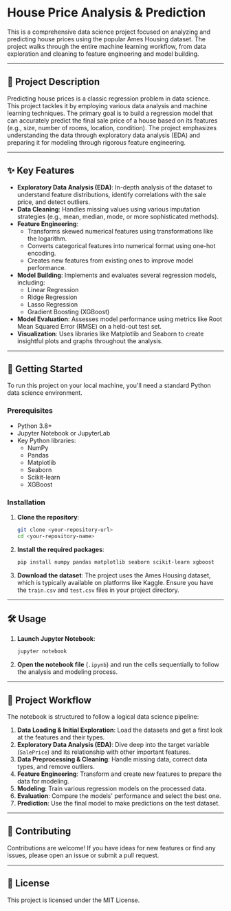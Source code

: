 # House Price Analysis & Prediction

This is a comprehensive data science project focused on analyzing and predicting house prices using the popular Ames Housing dataset. The project walks through the entire machine learning workflow, from data exploration and cleaning to feature engineering and model building.

---

## 📜 Project Description

Predicting house prices is a classic regression problem in data science. This project tackles it by employing various data analysis and machine learning techniques. The primary goal is to build a regression model that can accurately predict the final sale price of a house based on its features (e.g., size, number of rooms, location, condition). The project emphasizes understanding the data through exploratory data analysis (EDA) and preparing it for modeling through rigorous feature engineering.

---

## ✨ Key Features

-   **Exploratory Data Analysis (EDA)**: In-depth analysis of the dataset to understand feature distributions, identify correlations with the sale price, and detect outliers.
-   **Data Cleaning**: Handles missing values using various imputation strategies (e.g., mean, median, mode, or more sophisticated methods).
-   **Feature Engineering**:
    -   Transforms skewed numerical features using transformations like the logarithm.
    -   Converts categorical features into numerical format using one-hot encoding.
    -   Creates new features from existing ones to improve model performance.
-   **Model Building**: Implements and evaluates several regression models, including:
    -   Linear Regression
    -   Ridge Regression
    -   Lasso Regression
    -   Gradient Boosting (XGBoost)
-   **Model Evaluation**: Assesses model performance using metrics like Root Mean Squared Error (RMSE) on a held-out test set.
-   **Visualization**: Uses libraries like Matplotlib and Seaborn to create insightful plots and graphs throughout the analysis.

---

## 🚀 Getting Started

To run this project on your local machine, you'll need a standard Python data science environment.

### Prerequisites

-   Python 3.8+
-   Jupyter Notebook or JupyterLab
-   Key Python libraries:
    -   NumPy
    -   Pandas
    -   Matplotlib
    -   Seaborn
    -   Scikit-learn
    -   XGBoost

### Installation

1.  **Clone the repository**:
    ```bash
    git clone <your-repository-url>
    cd <your-repository-name>
    ```

2.  **Install the required packages**:
    ```bash
    pip install numpy pandas matplotlib seaborn scikit-learn xgboost
    ```

3.  **Download the dataset**:
    The project uses the Ames Housing dataset, which is typically available on platforms like Kaggle. Ensure you have the `train.csv` and `test.csv` files in your project directory.

---

## 🛠️ Usage

1.  **Launch Jupyter Notebook**:
    ```bash
    jupyter notebook
    ```
2.  **Open the notebook file** (`.ipynb`) and run the cells sequentially to follow the analysis and modeling process.

---

## 📂 Project Workflow

The notebook is structured to follow a logical data science pipeline:

1.  **Data Loading & Initial Exploration**: Load the datasets and get a first look at the features and their types.
2.  **Exploratory Data Analysis (EDA)**: Dive deep into the target variable (`SalePrice`) and its relationship with other important features.
3.  **Data Preprocessing & Cleaning**: Handle missing data, correct data types, and remove outliers.
4.  **Feature Engineering**: Transform and create new features to prepare the data for modeling.
5.  **Modeling**: Train various regression models on the processed data.
6.  **Evaluation**: Compare the models' performance and select the best one.
7.  **Prediction**: Use the final model to make predictions on the test dataset.

---

## 🤝 Contributing

Contributions are welcome! If you have ideas for new features or find any issues, please open an issue or submit a pull request.

---

## 📄 License

This project is licensed under the MIT License.
